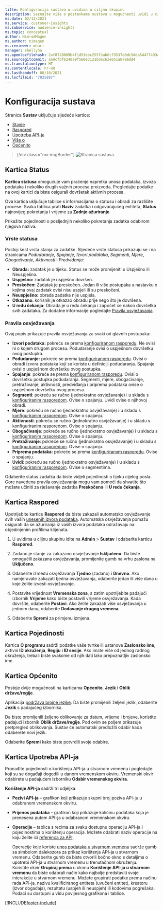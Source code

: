```yaml
---
title: Konfiguracija sustava u uvidima u ciljnu skupinu
description: Saznajte više o postavkama sustava u mogućnosti uvidi u ciljnu skupinu Dynamics 365 Customer Insights.
ms.date: 02/12/2021
ms.service: customer-insights
ms.subservice: audience-insights
ms.topic: conceptual
author: NimrodMagen
ms.author: nimagen
ms.reviewer: mhart
manager: shellyha
ms.openlocfilehash: 2af8728009b4f1d53ebc2557bab8c79537a0dc5dda54477493ab1ad16f3f9a8a
ms.sourcegitcommit: aa0cfbf6240a9f560e3131bdec63e051a8786dd4
ms.translationtype: HT
ms.contentlocale: hr-HR
ms.lasthandoff: 08/10/2021
ms.locfileid: "7035887"
---
```

# <a name="system-configuration"></a>Konfiguracija sustava

Stranica **Sustav** uključuje sljedeće kartice:
- [Stanje](#status-tab)
- [Raspored](#schedule-tab)
- [Upotreba API-ja](#api-usage-tab)
- [Više o](#about-tab)
- [Općenito](#general-tab)

> [!div class="mx-imgBorder"]
> ![Stranica sustava.](media/system-tabs.png "Stranica sustava")

## <a name="status-tab"></a>Kartica Status

**Kartica statusa** omogućuje vam praćenje napretka unosa podataka, izvoza podataka i nekoliko drugih važnih procesa proizvoda. Pregledajte podatke na ovoj kartici da biste osigurali dovršetak aktivnih procesa.

Ova kartica uključuje tablice s informacijama o statusu i obradi za različite procese. Svaka tablica prati **Naziv** zadatka i odgovarajućeg entiteta, **Status** najnovijeg pokretanja i vrijeme za **Zadnje ažuriranje**.

Prikažite pojedinosti o posljednjih nekoliko pokretanja zadatka odabirom njegova naziva.

### <a name="status-types"></a>Vrste statusa

Postoji šest vrsta stanja za zadatke. Sljedeće vrste statusa prikazuju se i na stranicama *Podudaranje*, *Spajanje*, *Izvori podataka*, *Segmenti*, *Mjere*, *Obogaćivanje*, *Aktivnosti* i *Predviđanja*:

- **Obrada:** zadatak je u tijeku. Status se može promijeniti u Uspješno ili Neuspješno.
- **Uspješno:** zadatak je uspješno dovršen.
- **Preskočen:** Zadatak je preskočen. Jedan ili više postupaka u nastavku o kojima ovaj zadatak ovisi nisu uspjeli ili su preskočeni.
- **Neuspješno:** obrada zadatka nije uspjela.
- **Otkazano:** korisnik je otkazao obradu prije nego što je dovršena.
- **U redu čekanja:** Obrada je u redu čekanja i započet će nakon dovršetka svih zadataka. Za dodatne informacije pogledajte [Pravila osvježavanja](#refresh-policies).

### <a name="refresh-policies"></a>Pravila osvježavanja

Ovaj popis prikazuje pravila osvježavanja za svaki od glavnih postupaka:

- **Izvori podataka:** pokreću se prema [konfiguriranom rasporedu](#schedule-tab). Ne ovisi ni o kojem drugom procesu. Podudaranje ovisi o uspješnom dovršetku ovog postupka.
- **Podudaranje:** pokreće se prema [konfiguriranom rasporedu](#schedule-tab). Ovisi o obradi izvora podataka koji se koriste u definiciji podudaranja. Spajanje ovisi o uspješnom dovršetku ovog postupka.
- **Spajanje**: pokreće se prema [konfiguriranom rasporedu](#schedule-tab). Ovisi o dovršetku postupka podudaranja. Segmenti, mjere, obogaćivanje, pretraživanje, aktivnosti, predviđanja i priprema podataka ovise o uspješnom dovršetku ovog procesa.
- **Segmenti**: pokreću se ručno (jednokratno osvježavanje) i u skladu s [konfiguriranim rasporedom](#schedule-tab). Ovise o spajanju. Uvidi ovise o njihovoj obradi.
- **Mjere**: pokreću se ručno (jednokratno osvježavanje) i u skladu s [konfiguriranim rasporedom](#schedule-tab). Ovise o spajanju.
- **Aktivnosti**: pokreću se ručno (jednokratno osvježavanje) i u skladu s [konfiguriranim rasporedom](#schedule-tab). Ovise o spajanju.
- **Obogaćivanje**: pokreće se ručno (jednokratno osvježavanje) i u skladu s [konfiguriranim rasporedom](#schedule-tab). Ovise o spajanju.
- **Pretraživanje**: pokreće se ručno (jednokratno osvježavanje) i u skladu s [konfiguriranim rasporedom](#schedule-tab). Ovise o spajanju.
- **Priprema podataka:** pokreće se prema [konfiguriranom rasporedu](#schedule-tab). Ovise o spajanju.
- **Uvidi**: pokreću se ručno (jednokratno osvježavanje) i u skladu s [konfiguriranim rasporedom](#schedule-tab). Ovise o segmentima.

Odaberite status zadatka da biste vidjeli pojedinosti o tijeku cijelog posla. Gore navedena pravila osvježavanja mogu vam pomoći da shvatite što možete učiniti za rješavanje zadatka **Preskočeno** ili **U redu čekanja**.

## <a name="schedule-tab"></a>Kartica Raspored

Upotrijebite karticu **Raspored** da biste zakazali automatsko osvježavanje svih vaših [unesenih izvora podataka](data-sources.md). Automatska osvježavanja pomažu osigurati da se ažuriranja iz vaših izvora podataka odražavaju na objedinjenim profilima klijenata.

1. U uvidima u ciljnu skupinu idite na **Admin** > **Sustav** i odaberite karticu **Raspored**.

2. Zadano je stanje za zakazano osvježavanje **Isključeno**. Da biste omogućili zakazana osvježavanja, promijenite gumb na vrhu zaslona na **Uključeno**.

3. Odaberite između osvježavanja **Tjedno** (zadano) i **Dnevno**. Ako namjeravate zakazati tjedna osvježavanja, odaberite jedan ili više dana u koje želite izvesti osvježavanje.

4. Postavite vrijednost **Vremenska zona**, a zatim upotrijebite padajući izbornik **Vrijeme** kako biste postavili vrijeme osvježavanja. Kada dovršite, odaberite **Postavi**. Ako želite zakazati više osvježavanja u jednom danu, odaberite **Dodavanje drugog vremena**.

5. Odaberite **Spremi** za primjenu izmjena.

## <a name="about-tab"></a>Kartica Pojedinosti

Kartica **O programu** sadrži podatke vaše tvrtke ili ustanove **Zaslonsko ime**, aktivni **ID okruženja**, **Regiju** i **ID sesije**. Ako imate više od jednog radnog okruženja, trebali biste svakome od njih dati lako prepoznatljiv zaslonsko ime.

## <a name="general-tab"></a>Kartica Općenito

Postoje dvije mogućnosti na karticama **Općenito**, **Jezik** i **Oblik države/regije**.

Aplikacija [podržava brojne jezike](supported-languages.md). Da biste promijenili željeni jezik, odaberite **Jezik** s padajućeg izbornika.

Da biste promijenili željeno oblikovanje za datum, vrijeme i brojeve, koristite padajući izbornik **Oblik države/regije**. Pod ovim se poljem prikazuje pretpregled oblikovanja. Sustav će automatski predložiti odabir kada odaberete novi jezik.

Odaberite **Spremi** kako biste potvrdili svoje odabire.

## <a name="api-usage-tab"></a>Kartica Upotreba API-ja

Pronađite pojedinosti o korištenju API-ja u stvarnom vremenu i pogledajte koji su se događaji dogodili u danom vremenskom okviru. Vremenski okvir odabirete u padajućem izborniku **Odabir vremenskog okvira**. 

**Korištenje API-ja** sadrži tri odjeljka: 
- **Pozivi API-ja** – grafikon koji prikazuje skupni broj poziva API-ju u odabranom vremenskom okviru.

- **Prijenos podataka** – grafikon koji prikazuje količinu podataka koja je prenesena putem API-ja u odabranom vremenskom okviru.

-  **Operacije** – tablica s recima za svaku dostupnu operaciju API-ja i pojedinostima o korištenju operacija. Možete odabrati naziv operacije na koju želite ići [referenca za API](https://developer.ci.ai.dynamics.com/api-details#api=CustomerInsights&operation=Get-all-instances).

   Operacije koje koriste [unos podataka u stvarnom vremenu](real-time-data-ingestion.md) sadrže gumb sa simbolom dalekozora za prikaz korištenja API-ja u stvarnom vremenu. Odaberite gumb da biste otvorili bočno okno s detaljima o upotrebi API-ja u stvarnom vremenu u trenutačnom okruženju.   
   Koristite okvir **Grupiraj prema** u oknnu **Korištenje API-ja u stvarnom vremenu** da biste odabrali način kako najbolje predstaviti svoje interakcije u stvarnom vremenu. Možete grupirati podatke prema načinu rada API-ja, nazivu kvalificiranog entiteta (uvučeni entitet), kreatoru (izvor događaja), rezultatu (uspjeh ili neuspjeh) ili kodovima pogrešaka. Podaci su dostupni u vidu povijesnog grafikona i tablice.


[!INCLUDE[footer-include](../includes/footer-banner.md)]